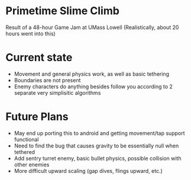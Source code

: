 # Primetime Slime Climb
Result of a 48-hour Game Jam at UMass Lowell (Realistically, about 20 hours went into this)

# Current state
 - Movement and general physics work, as well as basic tethering
 - Boundaries are not present
 - Enemy characters do anything besides follow you according to 2 separate very simplisitic algorithms

# Future Plans
- May end up porting this to android and getting movement/tap support functional
- Need to find the bug that causes gravity to be essentially null when tethered
- Add sentry turret enemy, basic bullet physics, possible collision with other enemies
- More difficult upward scaling (gap dives, flings upward, etc.)

